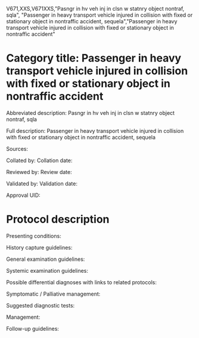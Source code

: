 V671,XXS,V671XXS,"Pasngr in hv veh inj in clsn w statnry object nontraf, sqla", "Passenger in heavy transport vehicle injured in collision with fixed or stationary object in nontraffic accident, sequela","Passenger in heavy transport vehicle injured in collision with fixed or stationary object in nontraffic accident"
# Category title: Passenger in heavy transport vehicle injured in collision with fixed or stationary object in nontraffic accident

Abbreviated description: Pasngr in hv veh inj in clsn w statnry object nontraf, sqla

Full description: Passenger in heavy transport vehicle injured in collision with fixed or stationary object in nontraffic accident, sequela

Sources:

Collated by:
Collation date:

Reviewed by:
Review date:

Validated by:
Validation date:

Approval UID:

# Protocol description

Presenting conditions:

History capture guidelines:

General examination guidelines:

Systemic examination guidelines:

Possible differential diagnoses with links to related protocols:

Symptomatic / Palliative management:

Suggested diagnostic tests:

Management:

Follow-up guidelines:
